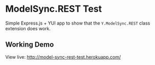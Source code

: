 ModelSync.REST Test
===================

Simple Express.js + YUI app to show that the `Y.ModelSync.REST` class
extension does work.

Working Demo
------------

View live: http://model-sync-rest-test.herokuapp.com/
